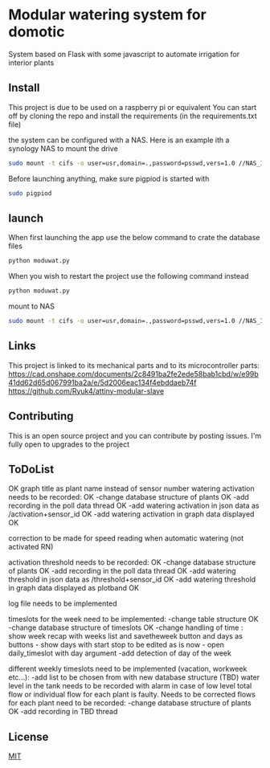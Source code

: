 # Modular watering system for domotic

System based on Flask with some javascript to automate irrigation for interior plants

## Install

This project is due to be used on a raspberry pi or equivalent
You can start off by cloning the repo and install the requirements (in the requirements.txt file)

the system can be configured with a NAS. Here is an example ith a synology NAS to mount the drive
```bash
sudo mount -t cifs -o user=usr,domain=.,password=psswd,vers=1.0 //NAS_IP/Moduwat /media/NAS/
```

Before launching anything, make sure pigpiod is started with
```bash
sudo pigpiod
```

## launch
When first launching the app use the below command to crate the database files
```bash
python moduwat.py
```
When you wish to restart the project use the following command instead
```bash
python moduwat.py
```
mount to NAS
```bash
sudo mount -t cifs -o user=usr,domain=.,password=psswd,vers=1.0 //NAS_IP/Moduwat /media/NAS/
```

## Links
This project is linked to its mechanical parts and to its microcontroller parts:
https://cad.onshape.com/documents/2c8491ba2fe2ede58bab1cbd/w/e99b41dd62d65d067991ba2a/e/5d2006eac134f4ebddaeb74f
https://github.com/Ryuk4/attiny-modular-slave

## Contributing
This is an open source project and you can contribute by posting issues. I'm fully open to upgrades to the project


## ToDoList
OK graph title as plant name instead of sensor number
watering activation needs to be recorded: OK
    -change database structure of plants OK
    -add recording in the poll data thread OK
    -add watering activation in json data as /activation+sensor_id OK
    -add watering activation in graph data displayed OK
    
correction to be made for speed reading when automatic watering (not activated RN)

activation threshold needs to be recorded: OK
    -change database structure of plants OK
    -add recording in the poll data thread OK
    -add watering threshold in json data as /threshold+sensor_id OK
    -add watering threshold in graph data displayed as plotband OK

log file needs to be implemented

timeslots for the week need to be implemented:
    -change table structure OK
    -change database structure of timeslots OK
    -change handling of time : show week recap with weeks list and savetheweek button and days as buttons
    - show days with start stop to be edited as is now
    - open daily_timeslot with day argument
    -add detection of day of the week
    
different weekly timeslots need to be implemented (vacation, workweek etc...):
    -add list to be chosen from with new database structure (TBD)
water level in the tank needs to be recorded with alarm in case of low level
total flow or individual flow for each plant is faulty. Needs to be corrected
flows for each plant need to be recorded:
    -change database structure of plants OK
    -add recording in TBD thread
    




## License
[MIT](https://choosealicense.com/licenses/mit/)




